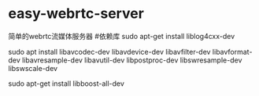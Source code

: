 # easy-webrtc-server
 简单的webrtc流媒体服务器
 #依赖库
 sudo apt-get install liblog4cxx-dev

sudo apt install libavcodec-dev libavdevice-dev libavfilter-dev libavformat-dev libavresample-dev libavutil-dev libpostproc-dev libswresample-dev libswscale-dev

sudo apt-get install libboost-all-dev